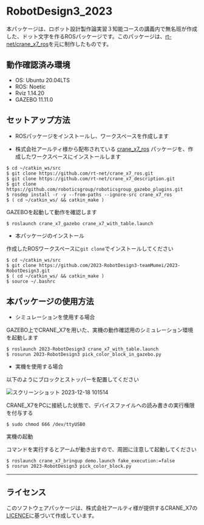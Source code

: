 # RobotDesign3_2023

本パッケージは、ロボット設計製作論実習３知能コースの講義内で無名班が作成した、ドット文字を作るROSパッケージです。このパッケージは、[rt-net/crane_x7_ros](https://github.com/rt-net/crane_x7_ros)を元に制作したものです。

## 動作確認済み環境
  * OS: Ubuntu 20.04LTS
  * ROS: Noetic
  * Rviz 1.14.20
  * GAZEBO 11.11.0

## セットアップ方法

* ROSパッケージをインストールし、ワークスペースを作成します

* 株式会社アールティ様から配布されている [crane_x7_ros](https://github.com/rt-net/crane_x7_ros) パッケージを、作成したワークスペースにインストールします

```
$ cd ~/catkin_ws/src
$ git clone https://github.com/rt-net/crane_x7_ros.git
$ git clone https://github.com/rt-net/crane_x7_description.git
$ git clone https://github.com/roboticsgroup/roboticsgroup_gazebo_plugins.git
$ rosdep install -r -y --from-paths --ignore-src crane_x7_ros
$ ( cd ~/catkin_ws/ && catkin_make )
```

GAZEBOを起動して動作を確認します

```
$ roslaunch crane_x7_gazebo crane_x7_with_table.launch
```

* 本パッケージのインストール

作成したROSワークスペースに`git clone`でインストールしてください

```
$ cd ~/catkin_ws/src
$ git clone https://github.com/2023-RobotDesign3-teamMumei/2023-RobotDesign3.git
$ ( cd ~/catkin_ws/ && catkin_make )
$ source ~/.bashrc
```

## 本パッケージの使用方法
* シミュレーションを使用する場合

GAZEBO上でCRANE_X7を用いた、実機の動作確認用のシミュレーション環境を起動します

```
$ roslaunch 2023-RobotDesign3 crane_x7_with_table.launch
$ rosurun 2023-RobotDesign3 pick_color_block_in_gazebo.py
```

* 実機を使用する場合

以下のようにブロックとストッパーを配置してください

![スクリーンショット 2023-12-18 101514](https://github.com/2023-RobotDesign3-teamMumei/2023-RobotDesign3/assets/148028480/2686c0b8-b1b9-4113-ac9d-d8816bf930c7)

CRANE_X7をPCに接続した状態で、デバイスファイルへの読み書きの実行権限を付与する

```
$ sudo chmod 666 /dev/ttyUSB0
```
実機の起動

コマンドを実行するとアームが動き出すので、周囲に注意して起動してください

```
$ roslaunch crane_x7_bringup demo.launch fake_execution:=false
$ rosrun 2023-RobotDesign3 pick_color_block.py
```

---

## ライセンス
このソフトウェアパッケージは、株式会社アールティ様が提供するCRANE_X7の[LICENCE](https://github.com/rt-net/crane_x7_ros/blob/master/LICENSE)に基づいて作成しています。
